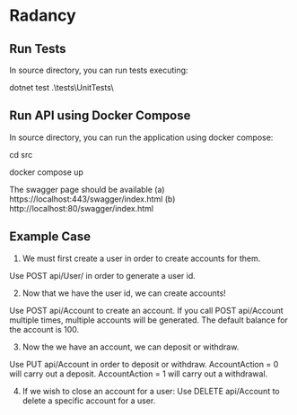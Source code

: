 # Radancy

## Run Tests

In source directory, you can run tests executing:

dotnet test .\tests\UnitTests\
 
## Run API using Docker Compose

In source directory, you can run the application using docker compose:

cd src

docker compose up

The swagger page should be available (a) https://localhost:443/swagger/index.html (b) http://localhost:80/swagger/index.html

## Example Case

1. We must first create a user in order to create accounts for them.

  Use POST api/User/ in order to generate a user id.

2. Now that we have the user id, we can create accounts!

  Use POST api/Account to create an account. If you call POST api/Account multiple times, multiple accounts will be generated.
  The default balance for the account is 100.

3. Now the we have an account, we can deposit or withdraw. 

  Use PUT api/Account in order to deposit or withdraw. 
  AccountAction = 0 will carry out a deposit.
  AccountAction = 1 will carry out a withdrawal.

4. If we wish to close an account for a user:
  Use DELETE api/Account to delete a specific account for a user.
